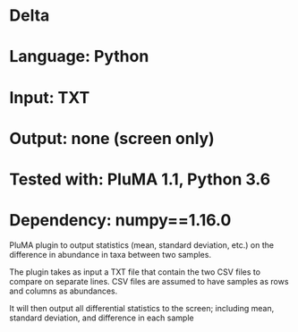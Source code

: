 # Delta
# Language: Python
# Input: TXT
# Output: none (screen only)
# Tested with: PluMA 1.1, Python 3.6
# Dependency: numpy==1.16.0

PluMA plugin to output statistics (mean, standard deviation, etc.) on the difference in abundance in taxa between two samples.

The plugin takes as input a TXT file that contain the two CSV files to compare on separate lines.  CSV files are assumed to have samples as rows and columns as abundances.

It will then output all differential statistics to the screen; including mean, standard deviation, and difference in each sample
